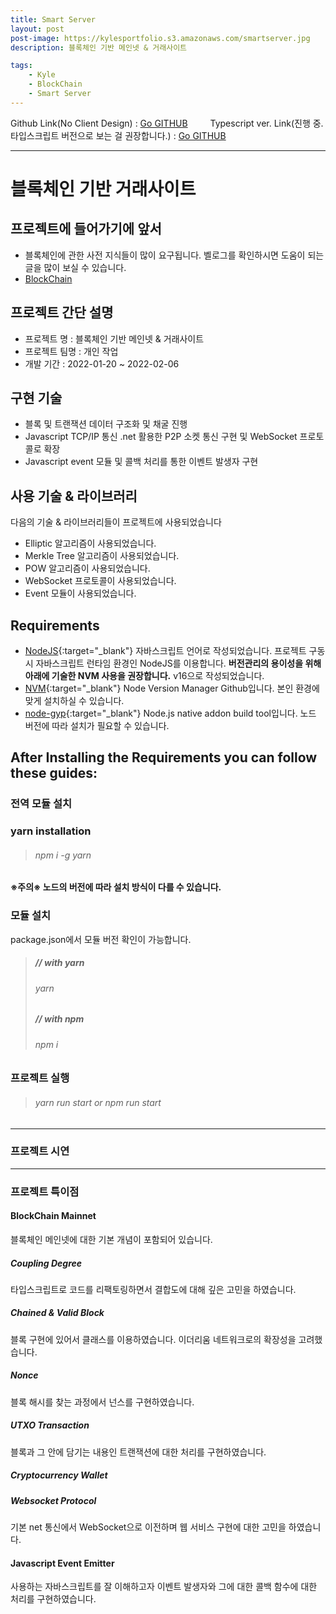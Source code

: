 ```yaml
---
title: Smart Server
layout: post
post-image: https://kylesportfolio.s3.amazonaws.com/smartserver.jpg
description: 블록체인 기반 메인넷 & 거래사이트

tags:
    - Kyle
    - BlockChain
    - Smart Server
---
```


Github Link(No Client Design) : <a href="https://github.com/pjh94/SmartServer-ws-">Go GITHUB</a>
　　 Typescript ver. Link(진행 중. 타입스크립트 버전으로 보는 걸 권장합니다.) : <a href="https://github.com/pjh94/SmartServer-WebSocket-TypeScript">Go GITHUB</a>

---

# 블록체인 기반 거래사이트

## 프로젝트에 들어가기에 앞서

-   블록체인에 관한 사전 지식들이 많이 요구됩니다. 벨로그를 확인하시면 도움이 되는 글을 많이 보실 수 있습니다.
-   [BlockChain](https://velog.io/@andy3638/%EB%B8%94%EB%A1%9D%EC%B2%B4%EC%9D%B8%EC%97%90-%EB%8C%80%ED%95%98%EC%97%AC%EB%B8%94%EB%A1%9D%EC%B2%B4%EC%9D%B8%EC%97%90-%EB%8C%80%ED%95%9C-%EB%B8%94%EB%A1%9C%EA%B7%B8-%EA%B8%80-%EB%9D%BC%EC%9A%B0%ED%8C%85)

## 프로젝트 간단 설명

-   프로젝트 명 : 블록체인 기반 메인넷 & 거래사이트
-   프로젝트 팀명 : 개인 작업
-   개발 기간 : 2022-01-20 ~ 2022-02-06

## 구현 기술

-   블록 및 트랜잭션 데이터 구조화 및 채굴 진행
-   Javascript TCP/IP 통신 .net 활용한 P2P 소켓 통신 구현 및 WebSocket 프로토콜로 확장
-   Javascript event 모듈 및 콜백 처리를 통한 이벤트 발생자 구현

## 사용 기술 & 라이브러리

다음의 기술 & 라이브러리들이 프로젝트에 사용되었습니다<br>

-   Elliptic 알고리즘이 사용되었습니다.
-   Merkle Tree 알고리즘이 사용되었습니다.
-   POW 알고리즘이 사용되었습니다.
-   WebSocket 프로토콜이 사용되었습니다.
-   Event 모듈이 사용되었습니다.

## Requirements

-   [NodeJS](https://nodejs.org/ko/){:target="\_blank"} 자바스크립트 언어로 작성되었습니다. 프로젝트 구동 시 자바스크립트 런타임 환경인 NodeJS를 이용합니다. **버전관리의 용이성을 위해 아래에 기술한 NVM 사용을 권장합니다.** v16으로 작성되었습니다.
-   [NVM](https://github.com/nvm-sh/nvm){:target="\_blank"} Node Version Manager Github입니다. 본인 환경에 맞게 설치하실 수 있습니다.
-   [node-gyp](https://github.com/nodejs/node-gyp){:target="\_blank"} Node.js native addon build tool입니다. 노드 버전에 따라 설치가 필요할 수 있습니다.

## After Installing the Requirements you can follow these guides:

### 전역 모듈 설치

### yarn installation

> ###### npm i -g yarn

**※주의※ 노드의 버전에 따라 설치 방식이 다를 수 있습니다.**

### 모듈 설치

package.json에서 모듈 버전 확인이 가능합니다.<br>

> ##### // with yarn
>
> ###### yarn
>
> ##### // with npm
>
> ###### npm i

### 프로젝트 실행

> ###### yarn run start or npm run start

---

### 프로젝트 시연

---

### 프로젝트 특이점

#### BlockChain Mainnet

블록체인 메인넷에 대한 기본 개념이 포함되어 있습니다.

##### Coupling Degree

타입스크립트로 코드를 리팩토링하면서 결합도에 대해 깊은 고민을 하였습니다.

##### Chained & Valid Block

블록 구현에 있어서 클래스를 이용하였습니다. 이더리움 네트워크로의 확장성을 고려했습니다.

##### Nonce

블록 해시를 찾는 과정에서 넌스를 구현하였습니다.

##### UTXO Transaction

블록과 그 안에 담기는 내용인 트랜잭션에 대한 처리를 구현하였습니다.

##### Cryptocurrency Wallet

##### Websocket Protocol

기본 net 통신에서 WebSocket으로 이전하며 웹 서비스 구현에 대한 고민을 하였습니다.

#### Javascript Event Emitter

사용하는 자바스크립트를 잘 이해하고자 이벤트 발생자와 그에 대한 콜백 함수에 대한 처리를 구현하였습니다.
